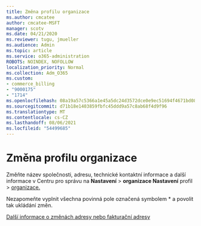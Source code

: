 ```yaml
---
title: Změna profilu organizace
ms.author: cmcatee
author: cmcatee-MSFT
manager: scotv
ms.date: 04/21/2020
ms.reviewer: tugu, jmueller
ms.audience: Admin
ms.topic: article
ms.service: o365-administration
ROBOTS: NOINDEX, NOFOLLOW
localization_priority: Normal
ms.collection: Adm_O365
ms.custom:
- commerce_billing
- "9000175"
- "1714"
ms.openlocfilehash: 08a19a57c5366a1e45a5dc24d3572dce0e9ec51694f4671bd0881218f5cd4b89
ms.sourcegitcommit: d71b18e1403859fbfc45ddd9a57c8ab68f4d9f96
ms.translationtype: MT
ms.contentlocale: cs-CZ
ms.lasthandoff: 08/06/2021
ms.locfileid: "54499685"
---
```

# <a name="change-organization-profile"></a>Změna profilu organizace

Změňte název společnosti, adresu, technické kontaktní informace a další informace v Centru pro správu na **Nastavení**  >  **organizace Nastavení** profil  >  [organizace.](https://admin.microsoft.com/AdminPortal/Home#/Settings/OrganizationProfile/:/Settings/L1/OrganizationInformation)

Nezapomeňte vyplnit všechna povinná pole označená symbolem * a povolit tak ukládání změn.

[Další informace o změnách adresy nebo fakturační adresy](/microsoft-365/admin/manage/change-address-contact-and-more)
